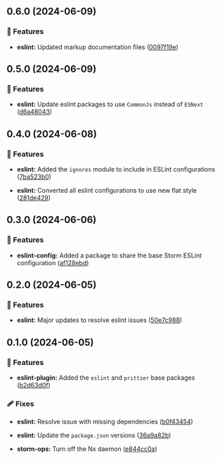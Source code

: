 ## 0.6.0 (2024-06-09)


### 🚀 Features

- **eslint:** Updated markup documentation files ([0097f19e](https://github.com/storm-software/storm-ops/commit/0097f19e))

## 0.5.0 (2024-06-09)


### 🚀 Features

- **eslint:** Update eslint packages to use `CommonJs` instead of `ESNext` ([d6a48043](https://github.com/storm-software/storm-ops/commit/d6a48043))

## 0.4.0 (2024-06-08)


### 🚀 Features

- **eslint:** Added the `ignores` module to include in ESLint configurations ([7ba523b0](https://github.com/storm-software/storm-ops/commit/7ba523b0))

- **eslint:** Converted all eslint configurations to use new flat style ([281de429](https://github.com/storm-software/storm-ops/commit/281de429))

## 0.3.0 (2024-06-06)


### 🚀 Features

- **eslint-config:** Added a package to share the base Storm ESLint configuration ([af128ebd](https://github.com/storm-software/storm-ops/commit/af128ebd))

## 0.2.0 (2024-06-05)


### 🚀 Features

- **eslint:** Major updates to resolve eslint issues ([50e7c988](https://github.com/storm-software/storm-ops/commit/50e7c988))

## 0.1.0 (2024-06-05)


### 🚀 Features

- **eslint-plugin:** Added the `eslint` and `prittier` base packages ([b2d63d0f](https://github.com/storm-software/storm-ops/commit/b2d63d0f))


### 🩹 Fixes

- **eslint:** Resolve issue with missing dependencies ([b0f43454](https://github.com/storm-software/storm-ops/commit/b0f43454))

- **eslint:** Update the `package.json` versions ([36a9a82b](https://github.com/storm-software/storm-ops/commit/36a9a82b))

- **storm-ops:** Turn off the Nx daemon ([e844cc0a](https://github.com/storm-software/storm-ops/commit/e844cc0a))